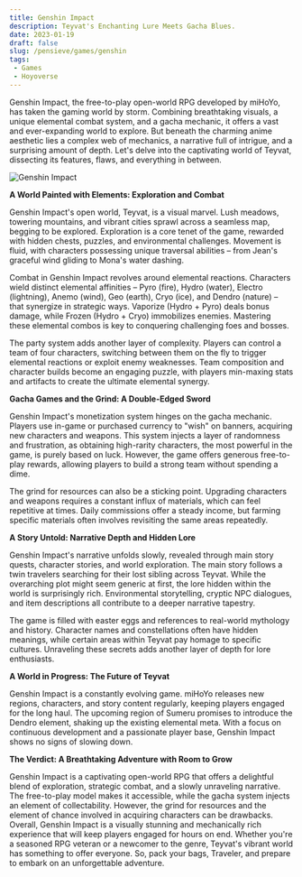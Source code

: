 ```yaml
---
title: Genshin Impact
description: Teyvat's Enchanting Lure Meets Gacha Blues.
date: 2023-01-19
draft: false
slug: /pensieve/games/genshin
tags:
 - Games
 - Hoyoverse
---
```


Genshin Impact, the free-to-play open-world RPG developed by miHoYo, has taken the gaming world by storm. Combining breathtaking visuals, a unique elemental combat system, and a gacha mechanic, it offers a vast and ever-expanding world to explore. But beneath the charming anime aesthetic lies a complex web of mechanics, a narrative full of intrigue, and a surprising amount of depth. Let's delve into the captivating world of Teyvat, dissecting its features, flaws, and everything in between.

![Genshin Impact](https://webstatic.hoyoverse.com/upload/uploadstatic/contentweb/20200924/2020092417575534557.jpg)

**A World Painted with Elements: Exploration and Combat**

Genshin Impact's open world, Teyvat, is a visual marvel. Lush meadows, towering mountains, and vibrant cities sprawl across a seamless map, begging to be explored. Exploration is a core tenet of the game, rewarded with hidden chests, puzzles, and environmental challenges. Movement is fluid, with characters possessing unique traversal abilities – from Jean's graceful wind gliding to Mona's water dashing. 

Combat in Genshin Impact revolves around elemental reactions. Characters wield distinct elemental affinities – Pyro (fire), Hydro (water), Electro (lightning), Anemo (wind), Geo (earth), Cryo (ice), and Dendro (nature) – that synergize in strategic ways. Vaporize (Hydro + Pyro) deals bonus damage, while Frozen (Hydro + Cryo) immobilizes enemies. Mastering these elemental combos is key to conquering challenging foes and bosses.

The party system adds another layer of complexity. Players can control a team of four characters, switching between them on the fly to trigger elemental reactions or exploit enemy weaknesses. Team composition and character builds become an engaging puzzle, with players min-maxing stats and artifacts to create the ultimate elemental synergy.



**Gacha Games and the Grind: A Double-Edged Sword**

Genshin Impact's monetization system hinges on the gacha mechanic. Players use in-game or purchased currency to "wish" on banners, acquiring new characters and weapons. This system injects a layer of randomness and frustration, as obtaining high-rarity characters, the most powerful in the game, is purely based on luck. However, the game offers generous free-to-play rewards, allowing players to build a strong team without spending a dime.

The grind for resources can also be a sticking point. Upgrading characters and weapons requires a constant influx of materials, which can feel repetitive at times. Daily commissions offer a steady income, but farming specific materials often involves revisiting the same areas repeatedly.

**A Story Untold: Narrative Depth and Hidden Lore**

Genshin Impact's narrative unfolds slowly, revealed through main story quests, character stories, and world exploration. The main story follows a twin travelers searching for their lost sibling across Teyvat. While the overarching plot might seem generic at first, the lore hidden within the world is surprisingly rich. Environmental storytelling, cryptic NPC dialogues, and item descriptions all contribute to a deeper narrative tapestry.

The game is filled with easter eggs and references to real-world mythology and history. Character names and constellations often have hidden meanings, while certain areas within Teyvat pay homage to specific cultures. Unraveling these secrets adds another layer of depth for lore enthusiasts.

**A World in Progress: The Future of Teyvat**

Genshin Impact is a constantly evolving game. miHoYo releases new regions, characters, and story content regularly, keeping players engaged for the long haul. The upcoming region of Sumeru promises to introduce the Dendro element, shaking up the existing elemental meta. With a focus on continuous development and a passionate player base, Genshin Impact shows no signs of slowing down.

**The Verdict: A Breathtaking Adventure with Room to Grow**

Genshin Impact is a captivating open-world RPG that offers a delightful blend of exploration, strategic combat, and a slowly unraveling narrative. The free-to-play model makes it accessible, while the gacha system injects an element of collectability. However, the grind for resources and the element of chance involved in acquiring characters can be drawbacks. Overall, Genshin Impact is a visually stunning and mechanically rich experience that will keep players engaged for hours on end. Whether you're a seasoned RPG veteran or a newcomer to the genre, Teyvat's vibrant world has something to offer everyone. So, pack your bags, Traveler, and prepare to embark on an unforgettable adventure. 